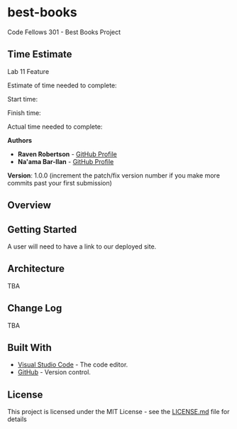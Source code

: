 # best-books
Code Fellows 301 - Best Books Project

## Time Estimate

Lab 11 Feature 

Estimate of time needed to complete: 

Start time: 

Finish time: 

Actual time needed to complete: 


**Authors**

* **Raven Robertson** - [GitHub Profile](https://github.com/ravewillow6383)
* **Na'ama Bar-Ilan** - [GitHub Profile](https://github.com/NaamaBarIlan)

**Version**: 1.0.0 (increment the patch/fix version number if you make more commits past your first submission)

## Overview

## Getting Started
A user will need to have a link to our deployed site. 

## Architecture
TBA

## Change Log
TBA

## Built With

* [Visual Studio Code](https://code.visualstudio.com/) - The code editor.
* [GitHub](https://github.com/) -  Version control.


## License

This project is licensed under the MIT License - see the [LICENSE.md](LICENSE.md) file for details
